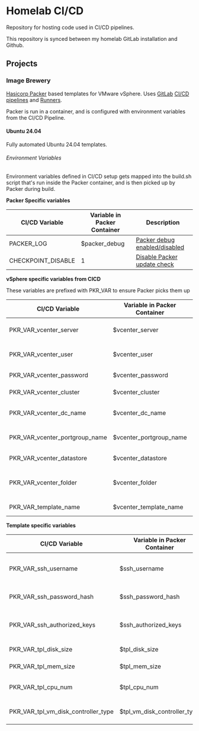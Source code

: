 # Homelab CI/CD

Repository for hosting code used in CI/CD pipelines.

This repository is synced between my homelab GitLab installation and Github.

## Projects

### Image Brewery

[Hasicorp Packer](https://www.packer.io/) based templates for VMware vSphere. Uses [GitLab](https://about.gitlab.com/) [CI/CD](https://docs.gitlab.com/ci/) [pipelines](https://docs.gitlab.com/ci/pipelines/) and [Runners](https://docs.gitlab.com/runner/).

Packer is run in a container, and is configured with environment variables from the CI/CD Pipeline.

#### Ubuntu 24.04

Fully automated Ubuntu 24.04 templates.

###### Environment Variables

Environment variables defined in CI/CD setup gets mapped into the build.sh script that's run inside the Packer container, and is then picked up by Packer during build.

**Packer Specific variables**

CI/CD Variable | Variable in Packer Container | Description
---------|----------|---------
 PACKER_LOG | $packer_debug | [Packer debug enabled/disabled](https://developer.hashicorp.com/packer/docs/debugging) 
 CHECKPOINT_DISABLE | 1 | [Disable Packer update check](https://developer.hashicorp.com/packer/docs/configure#checkpoint_disable)

**vSphere specific variables from CICD**

These variables are prefixed with PKR_VAR to ensure Packer picks them up

CI/CD Variable | Variable in Packer Container | Description
---------|----------|---------
 PKR_VAR_vcenter_server | $vcenter_server | VMware vCenter host name
 PKR_VAR_vcenter_user | $vcenter_user | VMware vCenter username
 PKR_VAR_vcenter_password | $vcenter_password | Password for $vcenter_user
 PKR_VAR_vcenter_cluster | $vcenter_cluster | vCenter Cluster name
 PKR_VAR_vcenter_dc_name | $vcenter_dc_name | vCenter DataCenter name
 PKR_VAR_vcenter_portgroup_name | $vcenter_portgroup_name | PortGroup Name for the template
 PKR_VAR_vcenter_datastore | $vcenter_datastore | Datastore for the template
 PKR_VAR_vcenter_folder | $vcenter_folder | vCenter folder name to store the template in
 PKR_VAR_template_name | $vcenter_template_name | Template name

**Template specific variables**

CI/CD Variable | Variable in Packer Container | Description
---------|----------|---------
 PKR_VAR_ssh_username| $ssh_username | Username for SSH connections to the template
 PKR_VAR_ssh_password_hash| $ssh_password_hash | Hashed password for the SSH user
 PKR_VAR_ssh_authorized_keys| $ssh_authorized_keys | SSH Authorized Key to add for $ssh_username
 PKR_VAR_tpl_disk_size| $tpl_disk_size | Disk size for template
 PKR_VAR_tpl_mem_size| $tpl_mem_size | Memory size for template
 PKR_VAR_tpl_cpu_num| $tpl_cpu_num | Number of vCPUs for template
 PKR_VAR_tpl_vm_disk_controller_type| $tpl_vm_disk_controller_type | Disk controller type for template